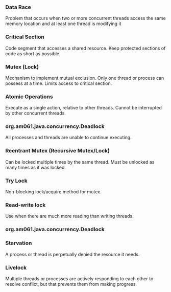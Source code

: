 ### Data Race
Problem that occurs when two or more concurrent threads access the same memory location and at least one thread is modifying it

 
### Critical Section
Code segment that accesses a shared resource.
Keep protected sections of code as short as possible.

### Mutex (Lock)
Mechanism to implement mutual exclusion. Only one thread or process can possess at a time. Limits access to critical section.

### Atomic Operations
Execute as a single action, relative to other threads.
Cannot be interrupted by other concurrent threads.

### org.am061.java.concurrency.Deadlock
All processes and threads are unable to continue executing.

### Reentrant Mutex (Recursive Mutex/Lock)
Can be locked multiple times by the same thread.
Must be unlocked as many times as it was locked.

### Try Lock
Non-blocking lock/acquire method for mutex.

### Read-write lock
Use when there are much more reading than writing threads.

### org.am061.java.concurrency.Deadlock

### Starvation
A process or thread is perpetually denied the resource it needs.

### Livelock
Multiple threads or processes are actively responding to each other to resolve conflict, but that prevents them from making progress.

 

